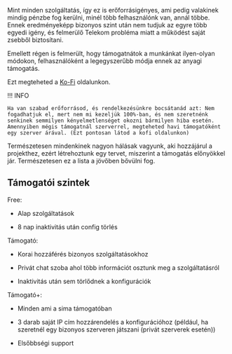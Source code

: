 Mint minden szolgáltatás, így ez is erőforrásigényes, ami pedig valakinek mindig pénzbe fog kerülni, minél több felhasználónk van, annál többe. Ennek eredményeképp bizonyos szint után nem tudjuk az egyre több egyedi igény, és felmerülő Telekom probléma miatt a működést saját zsebből biztosítani.

Emellett régen is felmerült, hogy támogatnátok a munkánkat ilyen-olyan módokon, felhasználóként a legegyszerűbb módja ennek az anyagi támogatás.

Ezt megteheted a [Ko-Fi](https://ko-fi.com/fxtelekom) oldalunkon.

!!! INFO

    Ha van szabad erőforrásod, és rendelkezésünkre bocsátanád azt: Nem fogadhatjuk el, mert nem mi kezeljük 100%-ban, és nem szeretnénk senkinek semmilyen kényelmetlenséget okozni bármilyen hiba esetén. Amennyiben mégis támogatnál szerverrel, megteheted havi támogatóként egy szerver árával. (Ezt pontosan látod a kofi oldalunkon)

Természetesen mindenkinek nagyon hálásak vagyunk, aki hozzájárul a projekthez, ezért létrehoztunk egy tervet, miszerint a támogatás előnyökkel jár. Természetesen ez a lista a jövőben bővülni fog.

## Támogatói szintek
Free:

* Alap szolgáltatások

* 8 nap inaktivitás után config törlés

Támogató:

* Korai hozzáférés bizonyos szolgáltatásokhoz

* Privát chat szoba ahol több információt osztunk meg a szolgáltatásról

* Inaktivitás után sem törlődnek a konfigurációk

Támogató+:

* Minden ami a sima támogatóban

* 3 darab saját IP cím hozzárendelés a konfigurációhoz (például, ha szeretnél egy bizonyos szerveren játszani (privát szerverek esetén))

* Elsőbbségi support
